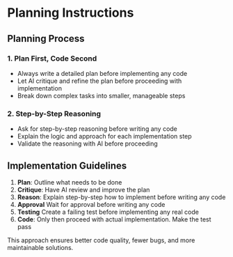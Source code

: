 # Planning Instructions

## Planning Process

### 1. Plan First, Code Second
- Always write a detailed plan before implementing any code
- Let AI critique and refine the plan before proceeding with implementation
- Break down complex tasks into smaller, manageable steps

### 2. Step-by-Step Reasoning
- Ask for step-by-step reasoning before writing any code
- Explain the logic and approach for each implementation step
- Validate the reasoning with AI before proceeding

## Implementation Guidelines

1. **Plan**: Outline what needs to be done
2. **Critique**: Have AI review and improve the plan
3. **Reason**: Explain step-by-step how to implement before writing any code
4. **Approval** Wait for approval before writing any code
5. **Testing** Create a failing test before implementing any real code
5. **Code**: Only then proceed with actual implementation. Make the test pass

This approach ensures better code quality, fewer bugs, and more maintainable solutions. 